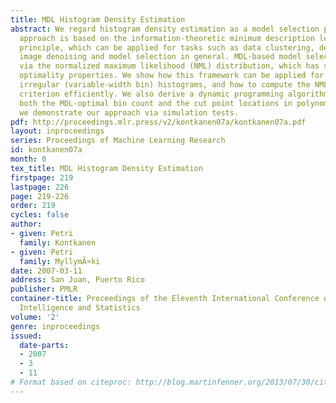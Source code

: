 ```yaml
---
title: MDL Histogram Density Estimation
abstract: We regard histogram density estimation as a model selection problem. Our
  approach is based on the information-theoretic minimum description length (MDL)
  principle, which can be applied for tasks such as data clustering, density estimation,
  image denoising and model selection in general. MDL-based model selection is formalized
  via the normalized maximum likelihood (NML) distribution, which has several desirable
  optimality properties. We show how this framework can be applied for learning generic,
  irregular (variable-width bin) histograms, and how to compute the NML model selection
  criterion efficiently. We also derive a dynamic programming algorithm for finding
  both the MDL-optimal bin count and the cut point locations in polynomial time. Finally,
  we demonstrate our approach via simulation tests.
pdf: http://proceedings.mlr.press/v2/kontkanen07a/kontkanen07a.pdf
layout: inproceedings
series: Proceedings of Machine Learning Research
id: kontkanen07a
month: 0
tex_title: MDL Histogram Density Estimation
firstpage: 219
lastpage: 226
page: 219-226
order: 219
cycles: false
author:
- given: Petri
  family: Kontkanen
- given: Petri
  family: MyllymÃ¤ki
date: 2007-03-11
address: San Juan, Puerto Rico
publisher: PMLR
container-title: Proceedings of the Eleventh International Conference on Artificial
  Intelligence and Statistics
volume: '2'
genre: inproceedings
issued:
  date-parts:
  - 2007
  - 3
  - 11
# Format based on citeproc: http://blog.martinfenner.org/2013/07/30/citeproc-yaml-for-bibliographies/
---
```


